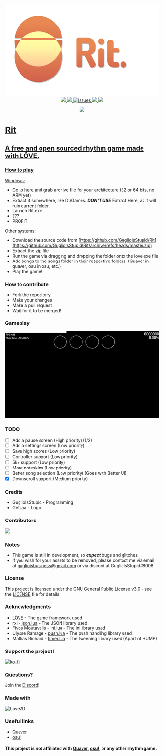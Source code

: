 <p align="center">
    <img src ="docs/logo.png" height=300><br>
    <a href="https://github.com/GuglioIsStupid/Rit/blob/master/LICENSE"><img src="https://img.shields.io/github/license/GuglioIsStupid/Rit?style=flat-square" height=25>
    <a href="https://discord.gg/ehY5gMMPW8"><img src="https://img.shields.io/discord/933976593137803276?style=flat-square" height=25>
    <a href="https://github.com/GuglioIsStupid/Rit/issues"><img src="https://img.shields.io/github/issues/GuglioIsStupid/Rit?style=flat-square" alt="Issues" height=25>
    <a href="#"> <!--To fix our click title to relocate thing-->
    <img src="https://forthebadge.com/images/badges/made-with-crayons.svg" height=25>
    <img src="https://forthebadge.com/images/badges/0-percent-optimized.svg" height=25>
</p>
<p align="center">
    <img src="https://forthebadge.com/images/badges/works-on-my-machine.svg" height=30>
</p>

# Rit
## A free and open sourced rhythm game made with LÖVE.

### How to play
Windows:
- Go to [here](https://nightly.link/GuglioIsStupid/Rit/workflows/windows-build.yaml/master) and grab archive file for your architecture (32 or 64 bits, no ARM yet)
- Extract it somewhere, like D:\Games. ***DON'T USE*** Extract Here, as it will ruin current folder.
- Launch Rit.exe
- ???
- PROFIT

Other systems:
- Download the source code from [https://github.com/GuglioIsStupid/Rit](https://github.com/GuglioIsStupid/Rit/archive/refs/heads/master.zip)
- Extract the zip file
- Run the game via dragging and dropping the folder onto the love.exe file
- Add songs to the songs folder in their respective folders. (Quaver in quaver, osu in osu, etc.)
- Play the game!
  
### How to contribute
- Fork the repository
- Make your changes
- Make a pull request
- Wait for it to be merged!

### Gameplay
![Gameplay](docs/playing.gif)

### TODO
- [ ] Add a pause screen (High priority) (1/2)
- [ ] Add a settings screen (Low priority)
- [ ] Save high scores (Low priority)
- [ ] Controller support (Low priority)
- [ ] 5k+ support (Low priority)
- [ ] More noteskins (Low priority)
- [ ] Better song selection (Low priority) (Goes with Better UI)
- [x] Downscroll support (Medium priority)

### Credits
- GuglioIsStupid - Programming
- Getsaa - Logo

### Contributors
<a href="https://github.com/GuglioIsStupid/Rit/graphs/contributors">
  <img src="https://contrib.rocks/image?repo=GuglioIsStupid/Rit" />
</a>

### Notes
- This game is still in development, so ***expect*** bugs and glitches
- If you wish for your assets to be removed, please contact me via email at [guglioisbusiness@gmail.com](mailto:guglioisbusiness@gmail.com) or via discord at GuglioIsStupid#8008

### License
This project is licensed under the GNU General Public License v3.0 - see the [LICENSE](/LICENSE) file for details

### Acknowledgments
- [LÖVE](https://love2d.org/) - The game framework used
- rxi - [json.lua](/love/lib/json.lua) - The JSON library used
- Fivos Moutavelis - [ini.lua](/love/lib/ini.lua) - The ini library used
- Ulysse Ramage - [push.lua](/love/lib/push.lua) - The push handling library used
- Mattias Richard - [timer.lua](/love/lib/timer.lua) - The tweening library used (Apart of HUMP)

### Support the project!
[![ko-fi](https://ko-fi.com/img/githubbutton_sm.svg)](https://ko-fi.com/A0A8GRXMX)

### Questions?
Join the [Discord](https://discord.gg/ehY5gMMPW8)!

### Made with
<img src="https://www.libretro.com/wp-content/uploads/2017/12/love2dlogo.png" height=50 alt="Love2D">

### Useful links
- [Quaver](https://quavergame.com/)
- [osu!](https://osu.ppy.sh/home)


#### This project is not affiliated with [Quaver](https://quavergame.com), [osu!](https://osu.ppy.sh/home), or any other rhythm game.
